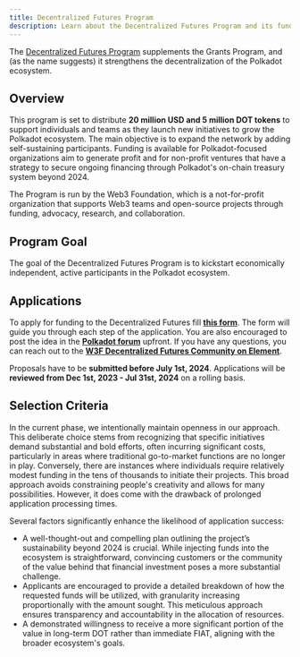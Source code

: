 ```yaml
---
title: Decentralized Futures Program
description: Learn about the Decentralized Futures Program and its funding for Polkadot ecosystem growth.
---
```


The [Decentralized Futures Program](https://futures.web3.foundation/) supplements the Grants
Program, and (as the name suggests) it strengthens the decentralization of the Polkadot ecosystem.

## Overview

This program is set to distribute **20 million USD and 5 million DOT tokens** to support individuals
and teams as they launch new initiatives to grow the Polkadot ecosystem. The main objective is to
expand the network by adding self-sustaining participants. Funding is available for Polkadot-focused
organizations aim to generate profit and for non-profit ventures that have a strategy to secure
ongoing financing through Polkadot's on-chain treasury system beyond 2024.

The Program is run by the Web3 Foundation, which is a not-for-profit organization that supports Web3
teams and open-source projects through funding, advocacy, research, and collaboration.

## Program Goal

The goal of the Decentralized Futures Program is to kickstart economically independent, active
participants in the Polkadot ecosystem.

## Applications

To apply for funding to the Decentralized Futures fill
[**this form**](https://docs.google.com/forms/d/e/1FAIpQLSdlPyHj56tY6t-5zhdn55VvznR5OACvXe8K1M6vRGmhdslZkw/viewform).
The form will guide you through each step of the application. You are also encouraged to post the
idea in the [**Polkadot forum**](https://forum.polkadot.network/) upfront. If you have any
questions, you can reach out to the
[**W3F Decentralized Futures Community on Element**](https://matrix.to/#/#df:web3.foundation).

Proposals have to be **submitted before July 1st, 2024**. Applications will be **reviewed from Dec
1st, 2023 - Jul 31st, 2024** on a rolling basis.

## Selection Criteria

In the current phase, we intentionally maintain openness in our approach. This deliberate choice
stems from recognizing that specific initiatives demand substantial and bold efforts, often
incurring significant costs, particularly in areas where traditional go-to-market functions are no
longer in play. Conversely, there are instances where individuals require relatively modest funding
in the tens of thousands to initiate their projects. This broad approach avoids constraining
people's creativity and allows for many possibilities. However, it does come with the drawback of
prolonged application processing times.

Several factors significantly enhance the likelihood of application success:

- A well-thought-out and compelling plan outlining the project’s sustainability beyond 2024 is
  crucial. While injecting funds into the ecosystem is straightforward, convincing customers or the
  community of the value behind that financial investment poses a more substantial challenge.
- Applicants are encouraged to provide a detailed breakdown of how the requested funds will be
  utilized, with granularity increasing proportionally with the amount sought. This meticulous
  approach ensures transparency and accountability in the allocation of resources.
- A demonstrated willingness to receive a more significant portion of the value in long-term DOT
  rather than immediate FIAT, aligning with the broader ecosystem's goals.
